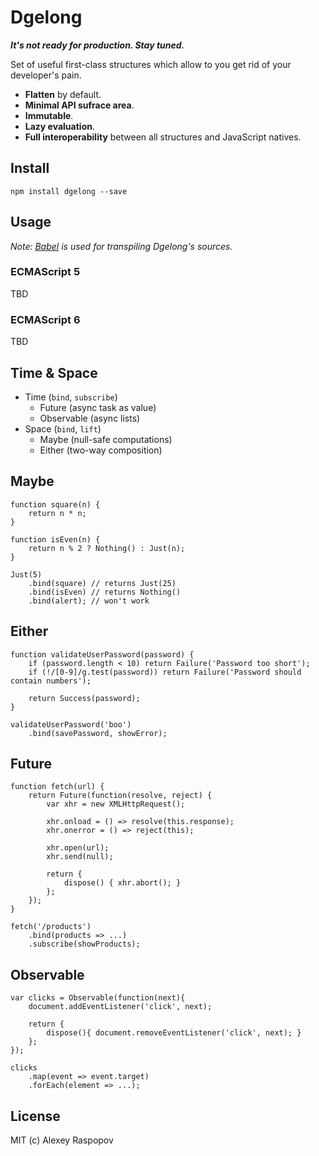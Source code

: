 # Dgelong

***It's not ready for production. Stay tuned.***

Set of useful first-class structures which allow to you get rid of your developer's pain.

 * **Flatten** by default.
 * **Minimal API sufrace area**.
 * **Immutable**.
 * **Lazy evaluation**.
 * **Full interoperability** between all structures and JavaScript natives.

## Install

	npm install dgelong --save

## Usage

*Note: [Babel](https://babeljs.io/) is used for transpiling Dgelong's sources.*

### ECMAScript 5

TBD

### ECMAScript 6

TBD

## Time & Space

 - Time (`bind`, `subscribe`)
   - Future (async task as value)
   - Observable (async lists)
 - Space (`bind`, `lift`)
   - Maybe (null-safe computations)
   - Either (two-way composition)

## Maybe

	function square(n) {
	    return n * n;
	}

	function isEven(n) {
	    return n % 2 ? Nothing() : Just(n);
	}

	Just(5)
	    .bind(square) // returns Just(25)
	    .bind(isEven) // returns Nothing()
	    .bind(alert); // won't work

## Either

	function validateUserPassword(password) {
	    if (password.length < 10) return Failure('Password too short');
	    if (!/[0-9]/g.test(password)) return Failure('Password should contain numbers');

	    return Success(password);
	}

	validateUserPassword('boo')
	    .bind(savePassword, showError);

## Future

	function fetch(url) {
		return Future(function(resolve, reject) {
			var xhr = new XMLHttpRequest();

			xhr.onload = () => resolve(this.response);
			xhr.onerror = () => reject(this);

			xhr.open(url);
			xhr.send(null);

			return {
				dispose() { xhr.abort(); }
			};
		});
	}

	fetch('/products')
		.bind(products => ...)
		.subscribe(showProducts);

## Observable

	var clicks = Observable(function(next){
		document.addEventListener('click', next);

		return {
			dispose(){ document.removeEventListener('click', next); }
		};
	});

	clicks
		.map(event => event.target)
		.forEach(element => ...);

## License

MIT (c) Alexey Raspopov
